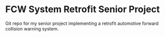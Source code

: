 # FCW System Retrofit Senior Project
 Git repo for my senior project implementing a retrofit automotive forward collision warning system.
